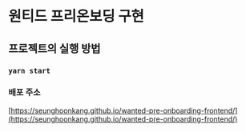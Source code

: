 # 원티드 프리온보딩 구현

## 프로젝트의 실행 방법
### `yarn start` 


### 배포 주소
[https://seunghoonkang.github.io/wanted-pre-onboarding-frontend/](https://seunghoonkang.github.io/wanted-pre-onboarding-frontend/)

